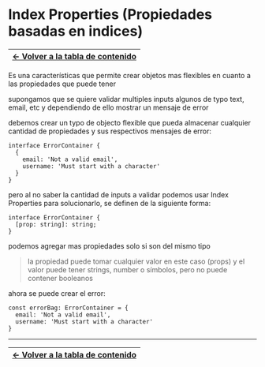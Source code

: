 # Index Properties (Propiedades basadas en indices)

| [&#8592; Volver a la tabla de contenido](/README.md) |
| ---------------------------------------------------- |

Es una características que permite crear objetos mas flexibles en cuanto a las propiedades que puede tener

supongamos que se quiere validar multiples inputs algunos de typo text, email, etc y dependiendo de ello mostrar un mensaje de error

debemos crear un typo de objecto flexible que pueda almacenar cualquier cantidad de propiedades y sus respectivos mensajes de error:

```TS
interface ErrorContainer {
  {
    email: 'Not a valid email',
    username: 'Must start with a character'
  }
}
```

pero al no saber la cantidad de inputs a validar podemos usar Index Properties para solucionarlo, se definen de la siguiente forma:

```TS
interface ErrorContainer {
  [prop: string]: string;
}
```

podemos agregar mas propiedades solo si son del mismo tipo

> la propiedad puede tomar cualquier valor en este caso (props) y el valor puede tener strings, number o símbolos, pero no puede contener booleanos

ahora se puede crear el error:

```TS
const errorBag: ErrorContainer = {
  email: 'Not a valid email',
  username: 'Must start with a character'
}
```

---

| [&#8592; Volver a la tabla de contenido](/README.md) |
| ---------------------------------------------------- |
